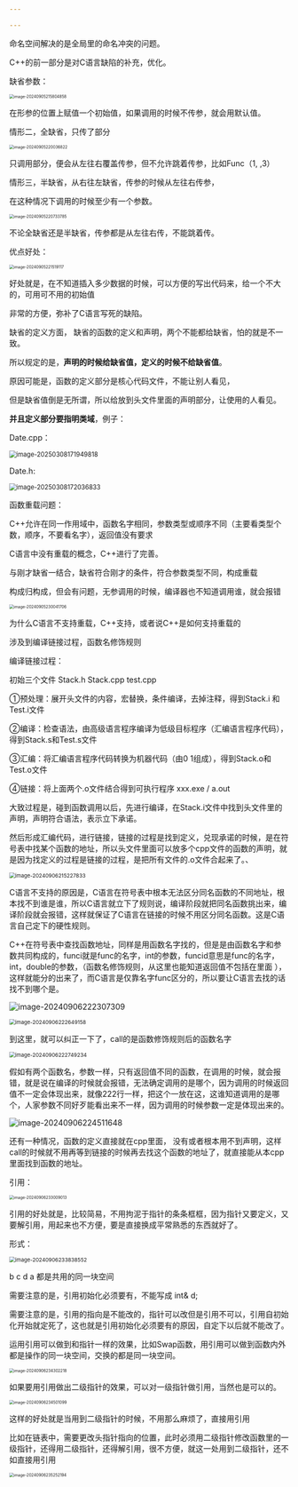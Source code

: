 ```yaml
---

---
```


命名空间解决的是全局里的命名冲突的问题。

C++的前一部分是对C语言缺陷的补充，优化。

缺省参数：

<img src="https://raw.githubusercontent.com/zlskll/picture/main/test/202503161059416.png" alt="image-20240905215804858" style="zoom:50%;" />

在形参的位置上赋值一个初始值，如果调用的时候不传参，就会用默认值。

情形二，全缺省，只传了部分

<img src="https://raw.githubusercontent.com/zlskll/picture/main/test/202503161059417.png" alt="image-20240905220036822" style="zoom:50%;" />

只调用部分，便会从左往右覆盖传参，但不允许跳着传参，比如Func（1, ,3）

情形三，半缺省，从右往左缺省，传参的时候从左往右传参，

在这种情况下调用的时候至少有一个参数。

<img src="https://raw.githubusercontent.com/zlskll/picture/main/test/202503161059418.png" alt="image-20240905220733785" style="zoom: 50%;" />

不论全缺省还是半缺省，传参都是从左往右传，不能跳着传。

优点好处：

<img src="https://raw.githubusercontent.com/zlskll/picture/main/test/202503161059419.png" alt="image-20240905221519117" style="zoom:50%;" />

好处就是，在不知道插入多少数据的时候，可以方便的写出代码来，给一个不大的，可用可不用的初始值

非常的方便，弥补了C语言写死的缺陷。

缺省的定义方面， 缺省的函数的定义和声明，两个不能都给缺省，怕的就是不一致。

所以规定的是，**声明的时候给缺省值，定义的时候不给缺省值**。

原因可能是，函数的定义部分是核心代码文件，不能让别人看见，

但是缺省值倒是无所谓，所以给放到头文件里面的声明部分，让使用的人看见。

**并且定义部分要指明类域**，例子：

Date.cpp：

<img src="https://raw.githubusercontent.com/zlskll/picture/main/test/202503161059420.png" alt="image-20250308171949818" style="zoom: 80%;" />

Date.h:

<img src="https://raw.githubusercontent.com/zlskll/picture/main/test/202503161059421.png" alt="image-20250308172036833" style="zoom:80%;" />

函数重载问题：

C++允许在同一作用域中，函数名字相同，参数类型或顺序不同（主要看类型个数，顺序，不要看名字），返回值没有要求

C语言中没有重载的概念，C++进行了完善。

与刚才缺省一结合，缺省符合刚才的条件，符合参数类型不同，构成重载

构成归构成，但会有问题，无参调用的时候，编译器也不知道调用谁，就会报错

<img src="https://raw.githubusercontent.com/zlskll/picture/main/test/202503161059422.png" alt="image-20240905230041706" style="zoom:50%;" />

为什么C语言不支持重载，C++支持，或者说C++是如何支持重载的

涉及到编译链接过程，函数名修饰规则

编译链接过程：	

初始三个文件   Stack.h  Stack.cpp      test.cpp

①预处理：展开头文件的内容，宏替换，条件编译，去掉注释，得到Stack.i 和 Test.i文件

②编译：检查语法，由高级语言程序编译为低级目标程序（汇编语言程序代码），得到Stack.s和Test.s文件

③汇编：将汇编语言程序代码转换为机器代码（由0 1组成），得到Stack.o和Test.o文件

④链接：将上面两个.o文件结合得到可执行程序  xxx.exe  / a.out 

大致过程是，碰到函数调用以后，先进行编译，在Stack.i文件中找到头文件里的声明，声明符合语法，表示立下承诺。

然后形成汇编代码，进行链接，链接的过程是找到定义，兑现承诺的时候，是在符号表中找某个函数的地址，所以头文件里面可以放多个cpp文件的函数的声明，就是因为找定义的过程是链接的过程，是把所有文件的.o文件合起来了。、

<img src="https://raw.githubusercontent.com/zlskll/picture/main/test/202503161059423.png" alt="image-20240906215227833" style="zoom:67%;" />

C语言不支持的原因是，C语言在符号表中根本无法区分同名函数的不同地址，根本找不到谁是谁，所以C语言就立下了规则说，编译阶段就把同名函数挑出来，编译阶段就会报错，这样就保证了C语言在链接的时候不用区分同名函数。这是C语言自己定下的硬性规则。 

C++在符号表中查找函数地址，同样是用函数名字找的，但是是由函数名字和参数共同构成的，funci就是func的名字，int的参数，funcid意思是func的名字，int，double的参数，（函数名修饰规则，从这里也能知道返回值不包括在里面  ），这样就能分的出来了，而C语言是仅靠名字func区分的，所以要让C语言去找的话找不到哪个是。

![image-20240906222307309](https://raw.githubusercontent.com/zlskll/picture/main/test/202503161059424.png)



<img src="https://raw.githubusercontent.com/zlskll/picture/main/test/202503161059425.png" alt="image-20240906222649158" style="zoom:67%;" />

到这里，就可以纠正一下了，call的是函数修饰规则后的函数名字

<img src="https://raw.githubusercontent.com/zlskll/picture/main/test/202503161059426.png" alt="image-20240906222749234" style="zoom:67%;" />

假如有两个函数名，参数一样，只有返回值不同的函数，在调用的时候，就会报错，就是说在编译的时候就会报错，无法确定调用的是哪个，因为调用的时候返回值不一定会体现出来，就像222行一样，把这个一放在这，这谁知道调用的是哪个，人家参数不同好歹能看出来不一样，因为调用的时候参数一定是体现出来的。

![image-20240906224511648](https://raw.githubusercontent.com/zlskll/picture/main/test/202503161059427.png)

还有一种情况，函数的定义直接就在cpp里面， 没有或者根本用不到声明，这样call的时候就不用再等到链接的时候再去找这个函数的地址了，就直接能从本cpp里面找到函数的地址。

引用：

<img src="https://raw.githubusercontent.com/zlskll/picture/main/test/202503161059428.png" alt="image-20240906233009013" style="zoom:50%;" />

引用的好处就是，比较简易，不用拘泥于指针的条条框框，因为指针又要定义，又要解引用，用起来也不方便，要是直接换成平常熟悉的东西就好了。

形式：

<img src="https://raw.githubusercontent.com/zlskll/picture/main/test/202503161059429.png" alt="image-20240906233838552" style="zoom:67%;" />

b   c   d   a   都是共用的同一块空间

需要注意的是，引用初始化必须要有，不能写成 int& d;

需要注意的是，引用的指向是不能改的，指针可以改但是引用不可以，引用自初始化开始就定死了，这也就是引用初始化必须要有的原因，自定下以后就不能改了。

运用引用可以做到和指针一样的效果，比如Swap函数，用引用可以做到函数内外都是操作的同一块空间，交换的都是同一块空间。

<img src="https://raw.githubusercontent.com/zlskll/picture/main/test/202503161059430.png" alt="image-20240906234302218" style="zoom:50%;" />

如果要用引用做出二级指针的效果，可以对一级指针做引用，当然也是可以的。



<img src="https://raw.githubusercontent.com/zlskll/picture/main/test/202503161059431.png" alt="image-20240906234501099" style="zoom:50%;" />

这样的好处就是当用到二级指针的时候，不用那么麻烦了，直接用引用

比如在链表中，需要更改头指针指向的位置，此时必须用二级指针修改函数里的一级指针，还得用二级指针，还得解引用，很不方便，就这一处用到二级指针，还不如直接用引用

<img src="https://raw.githubusercontent.com/zlskll/picture/main/test/202503161059432.png" alt="image-20240906235252194" style="zoom:50%;" />



